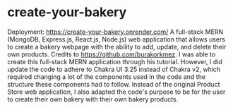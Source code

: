 # create-your-bakery
Deployment: https://create-your-bakery.onrender.com/
A full-stack MERN (MongoDB, Express.js, React.js, Node.js) web application that allows users to create a bakery webpage with the ability to add, update, and delete their own products.
Credits to https://github.com/burakorkmez. I was able to create this full-stack MERN application through his tutorial. However, I did update the code to adhere to Chakra UI 3.25 instead of Chakra v2, which required changing a lot of the components used in the code and the structure these components had to follow. Instead of the original Product Store web application, I also adapted the code's purpose to be for the user to create their own bakery with their own bakery products.

